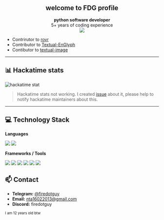 <h2 align="center">welcome to FDG profile</h2>

<p align="center">
  <strong>python software developer</strong><br> 5+ years of coding experience <br> 
  <img src="https://komarev.com/ghpvc/?username=codeflane">
</p>


 - Contrirutor to [rovr](https://github.com/NSPC911/rovr)
 - Contributor to [Textual-EnGlyph](https://github.com/friscorose/textual-EnGlyph/tree/main)
 - Contibutor to [textual-image](https://github.com/lnqs/textual-image)

---

## 📊 Hackatime stats

![hackatime stat](https://github-readme-stats.hackclub.dev/api/wakatime?username=12717&api_domain=hackatime.hackclub.com&theme=darcula&custom_title=Hackatime+Statistics&layout=compact&cache_seconds=0&langs_count=7)
> Hackatime stats not working. I created [issue](https://github.com/hackclub/hackatime/issues/502) about it, please help to notify hackatime maintainers about this.

---

## 💻 Technology Stack

**Languages**  
<p>
  <img src="https://img.shields.io/badge/Python-3776AB?style=flat&logo=python&logoColor=white" />
  <img src="https://img.shields.io/badge/Dart-0175C2?style=flat&logo=dart&logoColor=white" />
</p>

**Frameworks / Tools**  
<p>
  <img src="https://img.shields.io/badge/Firebase-FFCA28?style=flat&logo=firebase&logoColor=black" />
  <img src="https://img.shields.io/badge/Supabase-3ECF8E?style=flat&logo=supabase&logoColor=white" />
  <img src="https://img.shields.io/badge/FastAPI-005571?style=flat&logo=fastapi&logoColor=white" />
  <img src="https://img.shields.io/badge/pynput-3B77B5?style=flat&logo=python&logoColor=white" />
  <img src="https://img.shields.io/badge/win32gui-Windows?style=flat" />
  <img src="https://img.shields.io/badge/Textual-303030?style=flat" />
</p>


## 📫 Contact

- **Telegram:** [@firedotguy](https://t.me/firedotguy)  
- **Email:** nta16022013@gmail.com
- **Discord:** firedotguy

<sub>I am 12 years old btw</sub>

